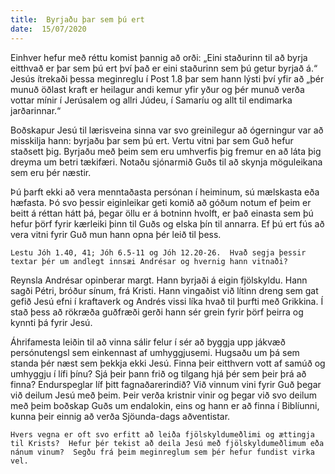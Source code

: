 ```yaml
---
title:  Byrjaðu þar sem þú ert
date:  15/07/2020
---
```


Einhver hefur með réttu komist þannig að orði:  „Eini staðurinn til að byrja eitthvað er þar sem þú ert því það er eini staðurinn sem þú getur byrjað á.“  Jesús ítrekaði þessa meginreglu í Post 1.8 þar sem hann lýsti því yfir að „þér munuð öðlast kraft er heilagur andi kemur yfir yður og þér munuð verða vottar mínir í Jerúsalem og allri Júdeu, í Samaríu og allt til endimarka jarðarinnar.“

Boðskapur Jesú til lærisveina sinna var svo greinilegur að ógerningur var að misskilja hann: byrjaðu þar sem þú ert.  Vertu vitni þar sem Guð hefur staðsett þig.  Byrjaðu með þeim sem eru umhverfis þig fremur en að láta þig dreyma um betri tækifæri.  Notaðu sjónarmið Guðs til að skynja möguleikana sem eru þér næstir.

Þú þarft ekki að vera menntaðasta persónan í heiminum, sú mælskasta eða hæfasta.  Þó svo þessir eiginleikar geti komið að góðum notum ef þeim er beitt á réttan hátt þá, þegar öllu er á botninn hvolft, er það einasta sem þú hefur þörf fyrir kærleiki þinn til Guðs og elska þín til annarra.  Ef þú ert fús að vera vitni fyrir Guð mun hann opna þér leið til þess.

`Lestu Jóh 1.40, 41; Jóh 6.5-11 og Jóh 12.20-26.  Hvað segja þessir textar þér um andlegt innsæi Andrésar og hvernig hann vitnaði?`

Reynsla Andrésar opinberar margt.  Hann byrjaði á eigin fjölskyldu.  Hann sagði Pétri, bróður sínum, frá Kristi.  Hann vingaðist við lítinn dreng sem gat gefið Jesú efni í kraftaverk og Andrés vissi líka hvað til þurfti með Grikkina.  Í stað þess að rökræða guðfræði gerði hann sér grein fyrir þörf þeirra og kynnti þá fyrir Jesú.

Áhrifamesta leiðin til að vinna sálir felur í sér að byggja upp jákvæð persónutengsl sem einkennast af umhyggjusemi.  Hugsaðu um þá sem standa þér næst sem þekkja ekki Jesú.  Finna þeir eitthvern vott af samúð og umhyggju í lífi þínu?  Sjá þeir þann frið og tilgang hjá þér sem þeir þrá að finna?  Endurspeglar líf þitt fagnaðarerindið?  Við vinnum vini fyrir Guð þegar við deilum Jesú með þeim.  Þeir verða kristnir vinir og þegar við svo deilum með þeim boðskap Guðs um endalokin, eins og hann er að finna í Biblíunni, kunna þeir einnig að verða Sjöunda-dags aðventistar.

`Hvers vegna er oft svo erfitt að leiða fjölskyldumeðlimi og ættingja til Krists?  Hefur þér tekist að deila Jesú með fjölskyldumeðlimum eða nánum vinum?  Segðu frá þeim meginreglum sem þér hefur fundist virka vel.`